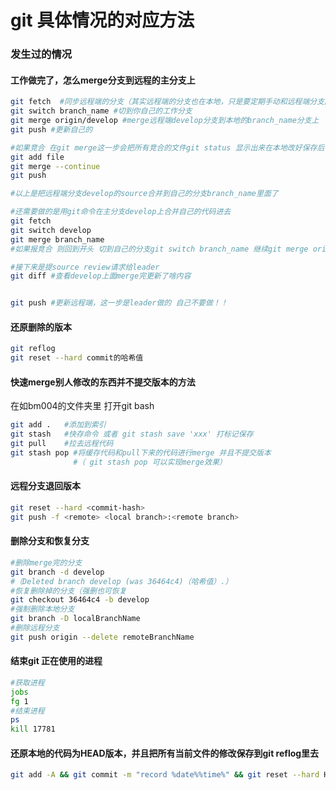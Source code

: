 # git 具体情况的对应方法

### 发生过的情况

#### 工作做完了，怎么merge分支到远程的主分支上

```bash
git fetch  #同步远程端的分支（其实远程端的分支也在本地，只是要定期手动和远程端分支同步）
git switch branch_name #切到你自己的工作分支
git merge origin/develop #merge远程端develop分支到本地的branch_name分支上
git push #更新自己的

#如果竞合 在git merge这一步会把所有竞合的文件git status 显示出来在本地改好保存后
git add file
git merge --continue
git push

#以上是把远程端分支develop的source合并到自己的分支branch_name里面了

#还需要做的是用git命令在主分支develop上合并自己的代码进去
git fetch 
git switch develop
git merge branch_name
#如果报竞合 则回到开头 切到自己的分支git switch branch_name 继续git merge origin/develop 直到解决竞合。然后再切回 develop分支，执行上面三行代码，继续往下做

#接下来是提source review请求给leader
git diff #查看develop上面merge完更新了啥内容


git push #更新远程端，这一步是leader做的 自己不要做！！
```

#### 还原删除的版本

```bash
git reflog
git reset --hard commit的哈希值
```

#### 快速merge别人修改的东西并不提交版本的方法
在如bm004的文件夹里 打开git bash

```bash
git add .   #添加到索引
git stash   #快存命令 或者 git stash save 'xxx' 打标记保存
git pull    #拉去远程代码
git stash pop #将缓存代码和pull下来的代码进行merge 并且不提交版本
              #（ git stash pop 可以实现merge效果）
```

#### 远程分支退回版本

```bash
git reset --hard <commit-hash>  
git push -f <remote> <local branch>:<remote branch>
```

#### 删除分支和恢复分支

```bash
#删除merge完的分支 
git branch -d develop 
#（Deleted branch develop (was 36464c4)（哈希值）.） 
#恢复删除掉的分支（强删也可恢复 
git checkout 36464c4 -b develop 
#强制删除本地分支 
git branch -D localBranchName 
#删除远程分支 
git push origin --delete remoteBranchName
```

#### 结束git 正在使用的进程

```bash
#获取进程
jobs
fg 1
#结束进程
ps
kill 17781
```

#### 还原本地的代码为HEAD版本，并且把所有当前文件的修改保存到git reflog里去

```bash
git add -A && git commit -m "record %date%%time%" && git reset --hard HEAD~1
```

